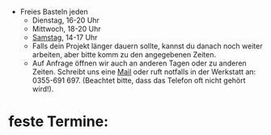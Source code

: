   - Freies Basteln jeden
      - Dienstag, 16-20 Uhr
      - Mittwoch, 18-20 Uhr
      - [Samstag](Öffnungszeiten_Samstag "wikilink"), 14-17 Uhr
      - Falls dein Projekt länger dauern sollte, kannst du danach noch
        weiter arbeiten, aber bitte komm zu den angegebenen Zeiten.
      - Auf Anfrage öffnen wir auch an anderen Tagen oder zu anderen
        Zeiten. Schreibt uns eine [Mail](mailto:info@fablab-cottbus.de)
        oder ruft notfalls in der Werkstatt an: 0355-691 697. (Beachtet
        bitte, dass das Telefon oft nicht gehört wird\!).

<noinclude>

# feste Termine:

</noinclude>